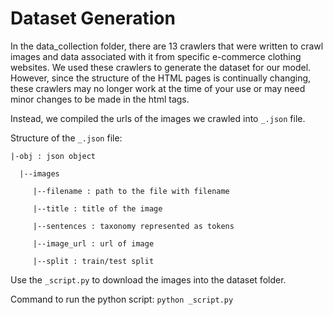 # Dataset Generation

In the data_collection folder, there are 13 crawlers that were written to crawl images and data associated with it from specific e-commerce clothing websites. We used these crawlers to generate the dataset for our model. However, since the structure of the HTML pages is continually changing, these crawlers may no longer work at the time of your use or may need minor changes to be made in the html tags.

Instead, we compiled the urls of the images we crawled into `_.json` file. 

Structure of the `_.json` file:

    |-obj : json object

      |--images 
  
         |--filename : path to the file with filename

         |--title : title of the image

         |--sentences : taxonomy represented as tokens

         |--image_url : url of image

         |--split : train/test split

  

Use the `_script.py` to download the images into the dataset folder. 

Command to run the python script:
`python _script.py` 

